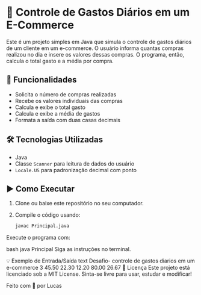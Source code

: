 # 💸 Controle de Gastos Diários em um E-Commerce

Este é um projeto simples em Java que simula o controle de gastos diários de um cliente em um e-commerce. O usuário informa quantas compras realizou no dia e insere os valores dessas compras. O programa, então, calcula o total gasto e a média por compra.

## 🧠 Funcionalidades

- Solicita o número de compras realizadas
- Recebe os valores individuais das compras
- Calcula e exibe o total gasto
- Calcula e exibe a média de gastos
- Formata a saída com duas casas decimais

## 🛠️ Tecnologias Utilizadas

- Java
- Classe `Scanner` para leitura de dados do usuário
- `Locale.US` para padronização decimal com ponto

## ▶️ Como Executar

1. Clone ou baixe este repositório no seu computador.
2. Compile o código usando:

   ```bash
   javac Principal.java
Execute o programa com:

bash
java Principal
Siga as instruções no terminal.

💡 Exemplo de Entrada/Saída
text
Desafio- controle de gastos diarios em um e-commerce
3
45.50
22.30
12.20
80.00
26.67
📄 Licença
Este projeto está licenciado sob a MIT License. Sinta-se livre para usar, estudar e modificar!

Feito com 💙 por Lucas
